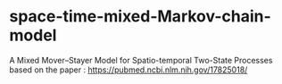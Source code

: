 # space-time-mixed-Markov-chain-model
A Mixed Mover–Stayer Model for Spatio-temporal Two-State Processes
based on the paper : https://pubmed.ncbi.nlm.nih.gov/17825018/

